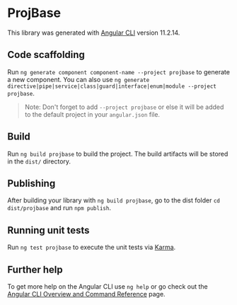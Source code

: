 # ProjBase

This library was generated with [Angular CLI](https://github.com/angular/angular-cli) version 11.2.14.

## Code scaffolding

Run `ng generate component component-name --project projbase` to generate a new component. You can also use `ng generate directive|pipe|service|class|guard|interface|enum|module --project projbase`.
> Note: Don't forget to add `--project projbase` or else it will be added to the default project in your `angular.json` file. 

## Build

Run `ng build projbase` to build the project. The build artifacts will be stored in the `dist/` directory.

## Publishing

After building your library with `ng build projbase`, go to the dist folder `cd dist/projbase` and run `npm publish`.

## Running unit tests

Run `ng test projbase` to execute the unit tests via [Karma](https://karma-runner.github.io).

## Further help

To get more help on the Angular CLI use `ng help` or go check out the [Angular CLI Overview and Command Reference](https://angular.io/cli) page.
